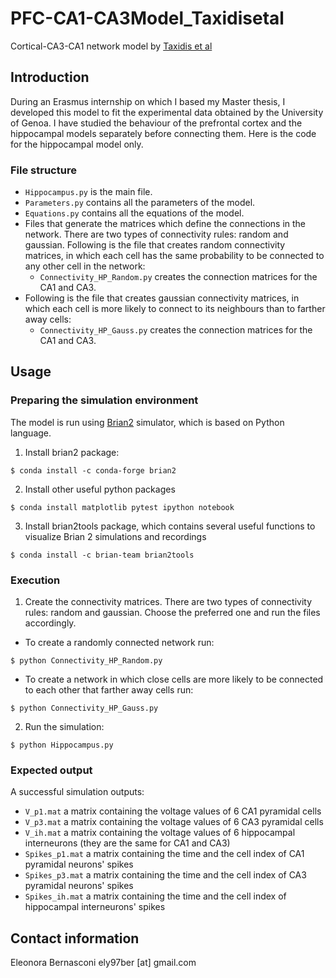 # PFC-CA1-CA3Model_Taxidisetal
Cortical-CA3-CA1 network model by [Taxidis et al]

## Introduction
During an Erasmus internship on which I based my Master thesis, I developed this model to fit the experimental data obtained by the University of Genoa. 
I have studied the behaviour of the prefrontal cortex and the hippocampal models separately before connecting them. Here is the code for the hippocampal model only.

### File structure
- `Hippocampus.py` is the main file.
- `Parameters.py` contains all the parameters of the model.
- `Equations.py` contains all the equations of the model.
- Files that generate the matrices which define the connections in the network. There are two types of connectivity rules: random and gaussian. Following is the file that creates random connectivity matrices, in which each cell has the same probability to be connected to any other cell in the network:
    - `Connectivity_HP_Random.py` creates the connection matrices for the CA1 and CA3.
- Following is the file that creates gaussian connectivity matrices, in which each cell is more likely to connect to its neighbours than to farther away cells:
    - `Connectivity_HP_Gauss.py` creates the connection matrices for the CA1 and CA3.

## Usage

### Preparing the simulation environment

The model is run using [Brian2] simulator, which is based on Python language. 

1. Install brian2 package:
```
$ conda install -c conda-forge brian2
```

2. Install other useful python packages
```
$ conda install matplotlib pytest ipython notebook
```

3. Install brian2tools package, which contains several useful functions to visualize Brian 2 simulations and recordings
```
$ conda install -c brian-team brian2tools
```

### Execution

1. Create the connectivity matrices. There are two types of connectivity rules: random and gaussian. Choose the preferred one and run the files accordingly.
- To create a randomly connected network run:
```
$ python Connectivity_HP_Random.py
```
- To create a network in which close cells are more likely to be connected to each other that farther away cells run:
```
$ python Connectivity_HP_Gauss.py
```

2. Run the simulation:
```
$ python Hippocampus.py
```
### Expected output
A successful simulation outputs:
- `V_p1.mat` a matrix containing the voltage values of 6 CA1 pyramidal cells 
- `V_p3.mat` a matrix containing the voltage values of 6 CA3 pyramidal cells 
- `V_ih.mat` a matrix containing the voltage values of 6 hippocampal interneurons (they are the same for CA1 and CA3)
- `Spikes_p1.mat` a matrix containing the time and the cell index of CA1 pyramidal neurons' spikes
- `Spikes_p3.mat` a matrix containing the time and the cell index of CA3 pyramidal neurons' spikes
- `Spikes_ih.mat` a matrix containing the time and the cell index of hippocampal interneurons' spikes

## Contact information

Eleonora Bernasconi ely97ber [at] gmail.com

<!-- simulators -->
[BRIAN2]: https://brian2.readthedocs.io/en/stable/index.html
<!-- references -->
[Taxidis et al]: https://www.frontiersin.org/articles/10.3389/fncom.2013.00003/full
